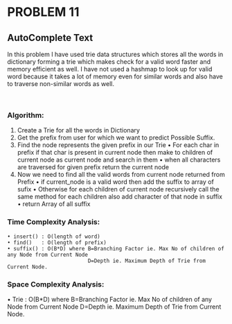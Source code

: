 # PROBLEM 11
## AutoComplete Text
In this problem I have used trie data structures which stores all the words in dictionary forming a trie which makes
check for a valid word faster and memory efficient as well. I have not used a hashmap to look up for valid word because
it takes a lot of memory even for similar words and also have to traverse non-similar words as well.

<br>

### Algorithm:
1. Create a Trie for all the words in Dictionary
2. Get the prefix from user for which we want to predict Possible Suffix.
3. Find the node represents the given prefix in our Trie
    • For each char in prefix if that char is present in current node then make to children of current node as current node and search in them
    • when all characters are traversed for given prefix return the current node
4. Now we need to find all the valid words from current node returned from Prefix
    • if current_node is a valid word then add the suffix to array of sufix
    • Otherwise for each children of current node recursively call the same method for each children also add character of that node in suffix
    • return Array of all suffix


### Time Complexity Analysis:
    • insert() : O(length of word)
    • find()   : O(length of prefix)
    • suffix() : O(B*D) where B=Branching Factor ie. Max No of children of any Node from Current Node
                              D=Depth ie. Maximum Depth of Trie from Current Node.


### Space Complexity Analysis:
• Trie : O(B*D) where B=Branching Factor ie. Max No of children of any Node from Current Node
                          D=Depth ie. Maximum Depth of Trie from Current Node.
